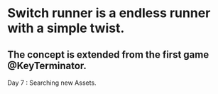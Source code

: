 # Switch runner is a endless runner with a simple twist.
## The concept is extended from the first game @KeyTerminator.
 
Day 7 : Searching new Assets.
